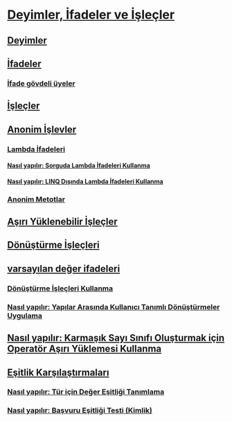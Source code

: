 # [Deyimler, İfadeler ve İşleçler](index.md)
## [Deyimler](statements.md)
## [İfadeler](expressions.md)
### [İfade gövdeli üyeler](expression-bodied-members.md)
## [İşleçler](operators.md)
## [Anonim İşlevler](anonymous-functions.md)
### [Lambda İfadeleri](lambda-expressions.md)
#### [Nasıl yapılır: Sorguda Lambda İfadeleri Kullanma](how-to-use-lambda-expressions-in-a-query.md)
#### [Nasıl yapılır: LINQ Dışında Lambda İfadeleri Kullanma](how-to-use-lambda-expressions-outside-linq.md)
### [Anonim Metotlar](anonymous-methods.md)
## [Aşırı Yüklenebilir İşleçler](overloadable-operators.md)
## [Dönüştürme İşleçleri](conversion-operators.md)
## [varsayılan değer ifadeleri](default-value-expressions.md)
### [Dönüştürme İşleçleri Kullanma](using-conversion-operators.md)
### [Nasıl yapılır: Yapılar Arasında Kullanıcı Tanımlı Dönüştürmeler Uygulama](how-to-implement-user-defined-conversions-between-structs.md)
## [Nasıl yapılır: Karmaşık Sayı Sınıfı Oluşturmak için Operatör Aşırı Yüklemesi Kullanma](how-to-use-operator-overloading-to-create-a-complex-number-class.md)
## [Eşitlik Karşılaştırmaları](equality-comparisons.md)
### [Nasıl yapılır: Tür için Değer Eşitliği Tanımlama](how-to-define-value-equality-for-a-type.md)
### [Nasıl yapılır: Başvuru Eşitliği Testi (Kimlik)](how-to-test-for-reference-equality-identity.md)
